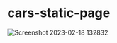 # cars-static-page

![Screenshot 2023-02-18 132832](https://user-images.githubusercontent.com/95162790/219849023-52727729-377e-4d3e-a2a4-ed869252e906.jpg)
